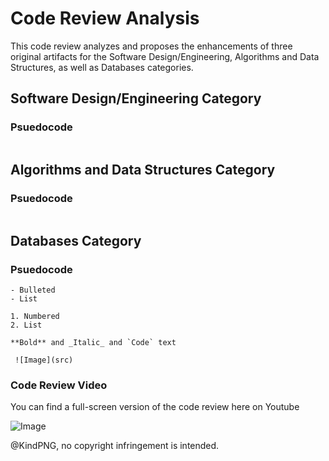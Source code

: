 # Code Review Analysis

This code review analyzes and proposes the enhancements of three original artifacts for the Software Design/Engineering, Algorithms and Data Structures, as well as Databases categories.

## Software Design/Engineering Category 

### Psuedocode
```

```


## Algorithms and Data Structures Category

### Psuedocode
```

```


## Databases Category

### Psuedocode

```
- Bulleted
- List

1. Numbered
2. List

**Bold** and _Italic_ and `Code` text

 ![Image](src)
```

### Code Review Video

You can find a full-screen version of the code review here on Youtube

![Image](https://www.kindpng.com/picc/m/47-470845_non-copyright-youtube-logo-copyright-free-youtube-logo.png)



@KindPNG,
no copyright infringement is intended. 


